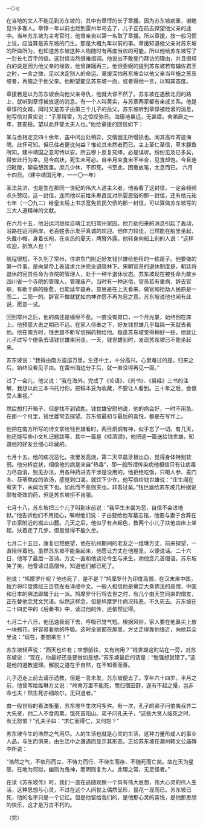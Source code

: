     一〇七 

   在当地的文人不能见到苏东坡的，其中有章惇的长子章援。因为苏东坡病重，谢绝见许多客人。章惇一年以前也贬到雷州半岛去了，儿子正在前去探望他父亲的途中。当年苏东坡为主考官时，他曾亲自以第一名取了章援。所以章援，按一般习惯上说，应当算是苏东坡的门生。那是大概九年以前的事。章援知道他父亲对苏东坡的所做所为，也知道苏东坡这种人物随时有再度当权的可能，所以他给苏东坡写了一封长七百字的信。这封信当然很难措词。他说出不敢登门拜访的理由，并且很坦白的说是因为他父亲的缘故，他曾踌躇再三。他很委婉的提到苏东坡若有辅佐君王之时，一言之微，足以决定别人的命运。章援深怕苏东坡会以他父亲当年施之苏东坡者，再施之于他父亲。他盼望能见苏东坡一面，或者得他一言，以知其态度。

   章援若是以为苏东坡会向他父亲寻仇，他就大谬不然了。苏东坡在遇赦北归的路上，就听到章惇被放逐的消息。有一个人叫黄实，与苏章两家都有亲戚关系。他是章惇的女婿，同时又是苏子由第三个儿子的岳父。苏东坡听到章惇被贬谪的消息，他写信对黄实说：“子厚得雷，为之惊叹弥日。海康地虽远，无甚瘴。舍弟居之一年，甚安稳。望以此开譬太夫人也。”他给章援的回信如下：

   某与丞相定交四十余年，虽中间出处稍异，交情因无所增损也。闻其高年寄迹海隅，此怀可知。但已往者更说何益？惟论其未然者而已。主上至仁至信，草木豚鱼所知。建中靖国之意可恃以安。所云穆卜反复究绎，必是误听。纷纷见及已多矣，得安此行为幸。见今病状，死生未可必。自半月来食米不半合，见食却饱。今且连归毗陵，聊自憩我里。庶几少休，不即死。书至此，困惫放笔，太息而已。    六月十四日。（建中靖国元年，一一〇一年）

   圣法兰济，也是生在那同一世纪的伟大人道主义者，他若看了这封信，一定会频频点头赞叹。这一封信，连同他以前给朱寿昌反对杀婴恶俗的那一封信，还有他元祐七年（一〇九二）给皇太后上书求宽免贫民欠债的那一封信，可以算做苏东坡写的三大人道精神的文献。

   在六月十五，他沿运河继续自靖江北归常州家园。他万劫归来的消息引起了轰动，沿路在运河两岸，老百姓表示发乎真诚的欢迎。他体力较佳，已然能在船里坐起，头戴小帽，身着长袍，在炎热的夏天，两臂外露。他转身向船上别的人说：“这样欢迎，折煞人也！”

   航程很短，不久到了常州，住进东门附近好友钱世雄给他租的一栋房子。他要做的第一件事，是向皇帝上表请求允许完全退隐林下。宋朝官员的退休制度是，朝廷将退休的官员任命为寺院的管理人，处于一种半退休状态。苏东坡现在被任命为故乡四川省一个寺院的管理人，管理庙产。当时有一种迷信，官员若有重病，辞去官职，有助于病的痊愈，也能延年益寿。意思是在上天看来，做官和抢劫人民原是一而二，二而一的。辞官不做就犹如向神许愿不再为恶之意。苏东坡说他也闻有此说，愿意一试。

   回到常州之后，他的病还是缠绵不愈。一直没有胃口，一个月光景，始终倒在床上。他预感大去之期已不远。在家人侍奉之下，好友钱世雄几乎每隔一天就去看他。他在南方时，钱世雄不断写信捎药物给他。每逢苏东坡觉得稍好一些，他就让儿子过写个便条去请钱世雄来闲谈。一天，钱世雄到时，发现苏东坡已不能坐起来。

   苏东坡说：“我得由南方迢迢万里，生还中土，十分高兴。心里难过的是，归来之后，始终没看见子由。在雷州海边分手后，就一直没得再见一面。”

   过了一会儿，他又说：“我在海外，完成了《论语》、《尚书》、《易经》三书的注解，我想以此三本书托付你。把稿本妥为收藏，不要让人看到。三十年之后，会很受人重视。”

   然后想打开箱子，但是找不到锁匙。钱世雄安慰他说，他的病会好，一时不用急。在那一个月里，钱世雄常去探望。苏东坡最初与最后的喜悦，都是在写作上。

   他把在南方所写的诗文拿给钱世雄看时，两目炯炯有神，似乎忘了一切。有几天，他还能写些小文札记题跋等，其中一篇是《桂酒颂》，他把这一篇送给钱世雄，知道他的好友会细心珍藏的。

   七月十五，他的病况恶化。夜里发高烧，第二天早晨牙根出血，觉得身体特别软弱。他分析症状，相信他的病是来自“热毒”，即一般所谓传染病他相信只有让病毒力尽自消，别无办法，用各种药进去干涉是没用的。他拒绝吃饭，只喝人参、麦门冬、茯苓熬成的浓汤，感觉到口渴，就饮下少许。他写信给钱世雄说：“庄生闻在宥天下，未闻治天下也。如此而不愈则天也，非吾过矣。”钱世雄给苏东坡几种据说颇有奇效的药，但是苏东坡拒不肯服。

   七月十八，苏东坡把三个儿子叫到床前说：“我平生未尝为恶，自信不会进地狱。”他告诉他们不用担心，嘱咐他们说：子由要给他写墓志铭，他要与妻子合葬在子由家附近的嵩山山麓。几天之后，他似乎有点起色，教两个小儿子扶他由床上坐起，扶着走了几步。但是觉得不能久坐。

   七月二十五日，康复已然绝望，他在杭州期间的老友之一维琳方丈，前来探望，一直陪伴着他。虽然苏东坡不能坐起来，他愿让方丈在他屋里，以便说话。二十六日，他写了最后一首诗。方丈一直和他谈论今生与来生，劝他念几首偈语。苏东坡笑了笑，他曾读过高僧传，知道他们都已死了。

   他说：“鸠摩罗什呢？他也死了，是不是？”鸠摩罗什为印度高僧，在汉末来中国，独力将印度佛经三百卷左右译成中文。一般人相信他是奠定大乘佛法的高僧，中国和日本的佛法即属于此一派。鸠摩罗什行将去世之时，有几个由天竺同来的僧友，正在替他念梵文咒语。纵然这样念，但是鸠摩罗什病况转恶，不久死去。苏东坡在二十四史中的《后秦书》中，读过他的传，还依然记得。

   七月二十八日，他迅速衰弱下去，呼吸已觉气短。根据风俗，家人要在他鼻尖上放一块棉花，好容易看他的呼吸。这时全家都在屋里。方丈走得靠他很近，向他耳朵里说：“现在，要想来生！”

   苏东坡轻声说：“西天也许有；空想前往，又有何用？”钱世雄这时站在一旁，对苏东坡说：“现在，你最好还是要做如是想。”苏东坡最后的话是：“勉强想就错了。”这是他的道教道理。解脱之道在于自然，在不知善而善。

   儿子迈走上前去请示遗教，但是一言未发，苏东坡便去了。享年六十四岁。半月之前，他曾写给维琳方丈说：“岭南万里不能死，而归宿田野，遂有不起之懮，岂非命也夫！然生死亦细故尔，无只道者。”

   由一般世俗的看法衡量，苏东坡毕生坎坷多舛。有一次，孔子的弟子问伯夷叔齐二大先贤，他二人不食周粟，饿死首阳山。弟子问孔夫子，“这些大贤人临死之时，有无怨恨？”孔夫子曰：“求仁而得仁，又何怨？”

   苏东坡今生的浩然之气用尽。人的生活也就是心灵的生活，这种力量形成人的事业人品，与生而俱来，由生活中之遭遇而显示其形态。正如苏东坡在潮州韩文公庙碑中所说：

   “浩然之气，不依形而立、不恃力而行、不待生而存、不随死而亡矣。故在天为星辰，在地为河狱，幽则为鬼神，而明则复为人。此理之常，无足怪者。”

   在读《苏东坡传》时，我们一直在追随观察一个具有伟大思想，伟大心灵的伟人生活，这种思想与心灵，不过在这个人间世上偶然呈形，昙花一现而已。苏东坡已死，他的名字只是一个记忆。但是他留给我们的，是他那心灵的喜悦，是他那思想的快乐，这才是万古不朽的。 

   （完）

